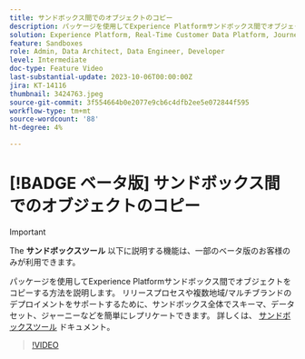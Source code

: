 ```yaml
---
title: サンドボックス間でのオブジェクトのコピー
description: パッケージを使用してExperience Platformサンドボックス間でオブジェクトをコピーする方法を説明します。 サンドボックス全体でスキーマ、データセット、ジャーニーなどを簡単にレプリケートできます。
solution: Experience Platform, Real-Time Customer Data Platform, Journey Optimizer
feature: Sandboxes
role: Admin, Data Architect, Data Engineer, Developer
level: Intermediate
doc-type: Feature Video
last-substantial-update: 2023-10-06T00:00:00Z
jira: KT-14116
thumbnail: 3424763.jpeg
source-git-commit: 3f554664b0e2077e9cb6c4dfb2ee5e072844f595
workflow-type: tm+mt
source-wordcount: '88'
ht-degree: 4%

---
```



# [!BADGE ベータ版] サンドボックス間でのオブジェクトのコピー

>[!IMPORTANT]
>
>The **サンドボックスツール** 以下に説明する機能は、一部のベータ版のお客様のみが利用できます。

パッケージを使用してExperience Platformサンドボックス間でオブジェクトをコピーする方法を説明します。 リリースプロセスや複数地域/マルチブランドのデプロイメントをサポートするために、サンドボックス全体でスキーマ、データセット、ジャーニーなどを簡単にレプリケートできます。 詳しくは、 [サンドボックスツール](https://experienceleague.adobe.com/docs/experience-platform/sandbox/ui/sandbox-tooling.html) ドキュメント。 

>[!VIDEO](https://video.tv.adobe.com/v/3424763/?learn=on)
